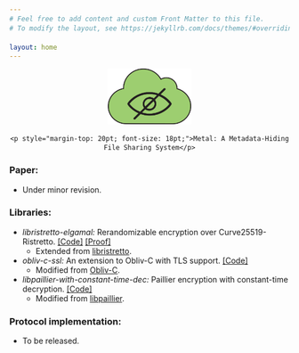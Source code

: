 ```yaml
---
# Feel free to add content and custom Front Matter to this file.
# To modify the layout, see https://jekyllrb.com/docs/themes/#overriding-theme-defaults

layout: home
---
```


<div align="center">
    <img src="assets/metal_logo.png" height="100" />
    
    <p style="margin-top: 20pt; font-size: 18pt;">Metal: A Metadata-Hiding File Sharing System</p>
</div>

### Paper:
- Under minor revision. 

### Libraries:
- *libristretto-elgamal:* Rerandomizable encryption over Curve25519-Ristretto. [\[Code\]](https://github.com/oblivious-file-sharing/libristretto-elgamal) [\[Proof\]](https://github.com/oblivious-file-sharing/compact_elgamal_security_proof)
  * Extended from [libristretto](https://github.com/Ristretto/libristretto255).
- *obliv-c-ssl:* An extension to Obliv-C with TLS support. [\[Code\]](https://github.com/oblivious-file-sharing/obliv-c-ssl)
  * Modified from [Obliv-C](https://oblivc.org/).
- *libpaillier-with-constant-time-dec:* Paillier encryption with constant-time decryption. [\[Code\]](https://github.com/oblivious-file-sharing/libpaillier-with-constant-time-dec)
  * Modified from [libpaillier](http://acsc.cs.utexas.edu/libpaillier/).

### Protocol implementation:
- To be released.